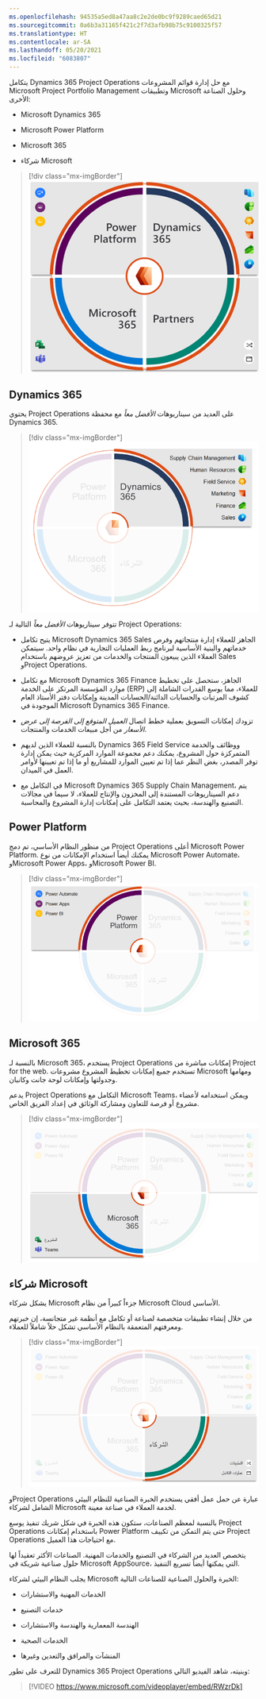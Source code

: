```yaml
---
ms.openlocfilehash: 94535a5ed8a47aa8c2e2de0bc9f9289caed65d21
ms.sourcegitcommit: 0a6b3a31165f421c2f7d3afb98b75c9100325f57
ms.translationtype: HT
ms.contentlocale: ar-SA
ms.lasthandoff: 05/20/2021
ms.locfileid: "6083807"
---
```

يتكامل Dynamics 365 Project Operations مع حل إدارة قوائم المشروعات Microsoft Project Portfolio Management وتطبيقات Microsoft وحلول الصناعة الأخرى:

-   Microsoft Dynamics 365

-   Microsoft Power Platform

-   Microsoft 365

-   شركاء Microsoft

> [!div class="mx-imgBorder"]
> [![الرسم التخطيطي لتكامل Dynamics 365، وPower Platform، والشركاء، وMicrosoft 365.](../media/overall-picture-c.png)](../media/overall-picture-c.png#lightbox)

## <a name="dynamics-365"></a>Dynamics 365

يحتوي Project Operations على العديد من سيناريوهات *الأفضل معاً* مع محفظة Dynamics 365.

> [!div class="mx-imgBorder"]
> [![عرض سيناريوهات الأفضل معاً المتوفرة لـ Project Operations.](../media/dynamics-c.png)](../media/dynamics-c.png#lightbox)

تتوفر سيناريوهات *الأفضل معاً* التالية لـ Project Operations:

-   يتيح تكامل Microsoft Dynamics ‏365 Sales الجاهز للعملاء إدارة منتجاتهم وفرص خدماتهم والبنية الأساسية لبرنامج ربط العمليات التجارية في نظام واحد. سيتمكن العملاء الذين يبيعون المنتجات والخدمات من تعزيز عروضهم باستخدام Sales وProject Operations.

-   مع تكامل Microsoft Dynamics 365 Finance الجاهز، ستحصل على تخطيط موارد المؤسسة المرتكز على الخدمة (ERP) للعملاء، مما يوسع القدرات الشاملة إلى كشوف المرتبات والحسابات الدائنة/الحسابات المدينة وإمكانات دفتر الأستاذ العام الموجودة في Microsoft Dynamics 365 Finance.

-   تزودك إمكانات التسويق بعملية خطط اتصال *العميل المتوقع إلى الفرصة إلى عرض الأسعار* من أجل مبيعات الخدمات والمنتجات.

-   بالنسبة للعملاء الذين لديهم Dynamics 365 Field Service ووظائف والخدمة المتمركزة حول المشروع، يمكنك دعم مجموعة الموارد المركزية حيث يمكن إدارة توفر المصدر، بغض النظر عما إذا تم تعيين الموارد للمشاريع أو ما إذا تم تعيينها لأوامر العمل في الميدان.

-   في التكامل مع Microsoft Dynamics 365 Supply Chain Management، يتم دعم السيناريوهات المستندة إلى المخزون والإنتاج للعملاء، لا سيما في مجالات التصنيع والهندسة، بحيث يعتمد التكامل على إمكانات إدارة المشروع والمحاسبة.

## <a name="power-platform"></a>Power Platform

من منظور النظام الأساسي، تم دمج Project Operations أعلى Microsoft Power Platform. يمكنك أيضاً استخدام الإمكانات من نوع Microsoft Power Automate، وMicrosoft Power Apps، وMicrosoft Power BI.

> [!div class="mx-imgBorder"]
> [![قائمة بالأنظمة الأساسية التي يمكن دمج Project Operations فيها.](../media/platform-c.png)](../media/platform-c.png#lightbox)

## <a name="microsoft-365"></a>Microsoft 365

بالنسبة لـ Microsoft 365، يستخدم Project Operations إمكانات مباشرة من Project for the web. تستخدم جميع إمكانات تخطيط المشروع مشروعات Microsoft ومهامها وجدولتها وإمكانات لوحة جانت وكانبان.

يدعم Project Operations التكامل مع Microsoft Teams، ويمكن استخدامه لأعضاء مشروع أو فرصة للتعاون ومشاركة الوثائق في إعداد الفريق الخاص.

> [!div class="mx-imgBorder"]
> [![يستخدم Project Operations إمكانات مباشرة من Project ويمكن دمجها مع Teams.](../media/project-operations-c.png)](../media/project-operations-c.png#lightbox)

## <a name="microsoft-partners"></a>شركاء Microsoft

يشكل شركاء Microsoft جزءاً كبيراً من نظام Microsoft Cloud الأساسي.

من خلال إنشاء تطبيقات متخصصة لصناعة أو تكامل مع أنظمة غير متجانسة، إن خبرتهم ومعرفتهم المتعمقة بالنظام الأساسي تشكل حلاً شاملاً للعملاء.

> [!div class="mx-imgBorder"]
> [![يمثل الشركاء جزءاً كبيراً من نظام Microsoft Cloud الأساسي. يمكن أيضاً إضافة تطبيقات متخصصة وعمليات تكامل للحصول على حل عملاء شامل.](../media/apps-integrations-c.png)](../media/apps-integrations-c.png#lightbox)

وProject Operations عبارة عن حمل عمل أفقي يستخدم الخبرة الصناعية للنظام البيئي الشامل لشركاء Microsoft لخدمة العملاء في صناعة معينة.

بالنسبة لمعظم الصناعات، ستكون هذه الخبرة في شكل شريك تنفيذ يوسع Project Operations باستخدام إمكانات Power Platform حتى يتم التمكن من تكييف Project Operations مع احتياجات هذا العميل.

يتخصص العديد من الشركاء في التصنيع والخدمات المهنية. الصناعات الأكثر تعقيداً لها حلول صناعية شريكة في Microsoft AppSource، التي يمكنها أيضاً تسريع التنفيذ.

يجلب النظام البيئي لشركاء Microsoft الخبرة والحلول الصناعية للصناعات التالية:

-   الخدمات المهنية والاستشارات

-   خدمات التصنيع

-   الهندسة المعمارية والهندسة والاستشارات

-   الخدمات الصحية

-   المنشآت والمرافق والتعدين وغيرها

للتعرف على تطور Dynamics 365 Project Operations وبنيته، شاهد الفيديو التالي: 

> [!VIDEO https://www.microsoft.com/videoplayer/embed/RWzrDk]
